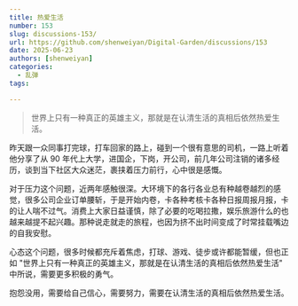 ```yaml
---
title: 热爱生活
number: 153
slug: discussions-153/
url: https://github.com/shenweiyan/Digital-Garden/discussions/153
date: 2025-06-23
authors: [shenweiyan]
categories: 
  - 乱弹
tags: 

---
```


> 世界上只有一种真正的英雄主义，那就是在认清生活的真相后依然热爱生活。

<!-- more -->

昨天跟一众同事打完球，打车回家的路上，碰到一个很有意思的司机，一路上听着他分享了从 90 年代上大学，进国企，下岗，开公司，前几年公司注销的诸多经历，谈到当下社区大众迷茫，裹挟着压力前行，心中很是感慨。

对于压力这个问题，近两年感触很深。大环境下的各行各业总有种越卷越烈的感觉，很多公司企业订单腰斩，于是开始内卷，卡各种考核卡各种日报周报月报，卡的让人喘不过气。消费上大家日益谨慎，除了必要的吃喝拉撒，娱乐旅游什么的也越来越提不起兴趣。那种说走就走的旅程，也因为挤不出时间变成了时常挂载嘴边的自我安慰。

心态这个问题，很多时候都充斥着焦虑，打球、游戏、徒步或许都能暂缓，但也正如 "世界上只有一种真正的英雄主义，那就是在认清生活的真相后依然热爱生活" 中所说，需要更多积极的勇气。

抱怨没用，需要给自己信心，需要努力，需要在认清生活的真相后依然热爱生活。


<script src="https://giscus.app/client.js"
	data-repo="shenweiyan/Digital-Garden"
	data-repo-id="R_kgDOKgxWlg"
	data-mapping="number"
	data-term="153"
	data-reactions-enabled="1"
	data-emit-metadata="0"
	data-input-position="bottom"
	data-theme="light"
	data-lang="zh-CN"
	crossorigin="anonymous"
	async>
</script>
